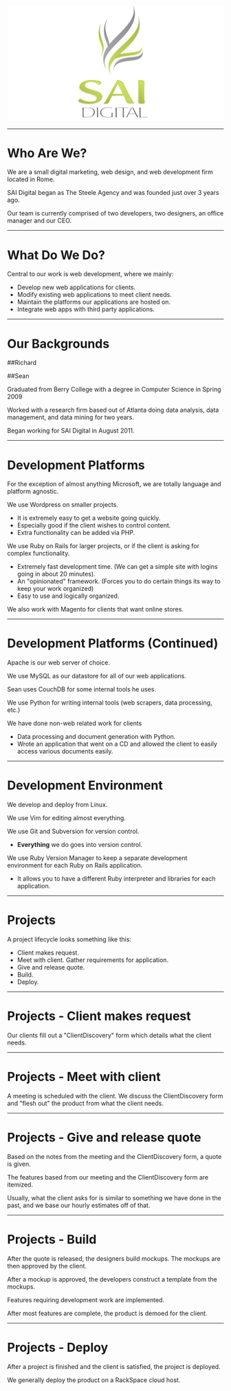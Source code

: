 

![SAI Digital](images/logo-large.png)


---

Who Are We?
===========

We are a small digital marketing, web design, and web development firm located in Rome.

SAI Digital began as The Steele Agency and was founded just over 3 years ago.

Our team is currently comprised of two developers, two designers, an office manager and our CEO.

---

What Do We Do?
==============

Central to our work is web development, where we mainly:

-  Develop new web applications for clients.
-  Modify existing web applications to meet client needs.
-  Maintain the platforms our applications are hosted on.
-  Integrate web apps with third party applications.

---

Our Backgrounds
===============

##Richard

##Sean

Graduated from Berry College with a degree in Computer Science in Spring 2009

Worked with a research firm based out of Atlanta doing data analysis, data management, and data mining for two years.

Began working for SAI Digital in August 2011.



---
Development Platforms
=====================
For the exception of almost anything Microsoft, we are totally language and platform agnostic.

We use Wordpress on smaller projects.

-  It is extremely easy to get a website going quickly.
-  Especially good if the client wishes to control content.
-  Extra functionality can be added via PHP.

We use Ruby on Rails for larger projects, or if the client is asking for complex functionality.

-  Extremely fast development time. (We can get a simple site with logins going in about 20 minutes).
-  An "opinionated" framework. (Forces you to do certain things its way to keep your work organized)
-  Easy to use and logically organized.

We also work with Magento for clients that want online stores.

---

Development Platforms (Continued)
=================================

Apache is our web server of choice.

We use MySQL as our datastore for all of our web applications.

Sean uses CouchDB for some internal tools he uses.

We use Python for writing internal tools (web scrapers, data processing, etc.)

We have done non-web related work for clients

-  Data processing and document generation with Python.
-  Wrote an application that went on a CD and allowed the client to easily access various documents easily.

---

Development Environment
=======================

We develop and deploy from Linux.

We use Vim for editing almost everything.

We use Git and Subversion for version control.

-  **Everything** we do goes into version control.

We use Ruby Version Manager to keep a separate development environment for each Ruby on Rails application.

-  It allows you to have a different Ruby interpreter and libraries for each application.



---


Projects
========

A project lifecycle looks something like this:

-  Client makes request.
-  Meet with client. Gather requirements for application.
-  Give and release quote.
-  Build.
-  Deploy.


---

Projects - Client makes request
===============================

Our clients fill out a "ClientDiscovery" form which details what the client needs.

---

Projects - Meet with client
===========================

A meeting is scheduled with the client. We discuss the ClientDiscovery form and
"flesh out" the product from what the client needs.

---

Projects - Give and release quote
=================================

Based on the notes from the meeting and the ClientDiscovery form, a quote is given.

The features based from our meeting and the ClientDiscovery form are itemized.

Usually, what the client asks for is similar to something we have done in the past, and we base our hourly estimates off of that.

---

Projects - Build
================

After the quote is released, the designers build mockups. The mockups are then approved by the client.

After a mockup is approved, the developers construct a template from the mockups.

Features requiring development work are implemented.

After most features are complete, the product is demoed for the client.

---

Projects - Deploy
=================

After a project is finished and the client is satisfied, the project is deployed.

We generally deploy the product on a RackSpace cloud host.

